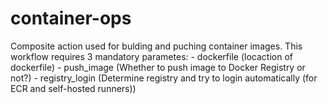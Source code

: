 # container-ops

Composite action used for bulding and puching container images.
This workflow requires 3 mandatory parametes:
    - dockerfile (locaction of dockerfile)
    - push_image (Whether to push image to Docker Registry or not?)
    - registry_login (Determine registry and try to login automatically (for ECR and self-hosted runners))

